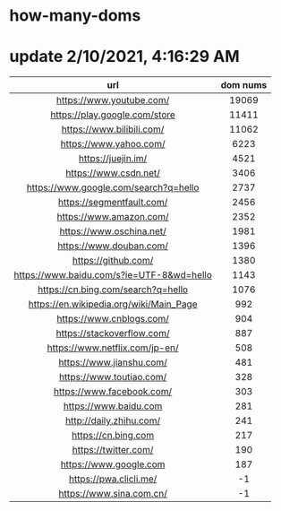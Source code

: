 # how-many-doms

# update 2/10/2021, 4:16:29 AM

url | dom nums
:-: | :-:
https://www.youtube.com/ | 19069
https://play.google.com/store | 11411
https://www.bilibili.com/ | 11062
https://www.yahoo.com/ | 6223
https://juejin.im/ | 4521
https://www.csdn.net/ | 3406
https://www.google.com/search?q=hello | 2737
https://segmentfault.com/ | 2456
https://www.amazon.com/ | 2352
https://www.oschina.net/ | 1981
https://www.douban.com/ | 1396
https://github.com/ | 1380
https://www.baidu.com/s?ie=UTF-8&wd=hello | 1143
https://cn.bing.com/search?q=hello | 1076
https://en.wikipedia.org/wiki/Main_Page | 992
https://www.cnblogs.com/ | 904
https://stackoverflow.com/ | 887
https://www.netflix.com/jp-en/ | 508
https://www.jianshu.com/ | 481
https://www.toutiao.com/ | 328
https://www.facebook.com/ | 303
https://www.baidu.com | 281
http://daily.zhihu.com/ | 241
https://cn.bing.com | 217
https://twitter.com/ | 190
https://www.google.com | 187
https://pwa.clicli.me/ | -1
https://www.sina.com.cn/ | -1
